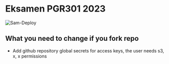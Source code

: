 # Eksamen PGR301 2023

![Sam-Deploy](https://github.com/ArnoldGonczlik/DevOpsExam/actions/workflows/sam-deploy.yml/badge.svg)

## What you need to change if you fork repo
- Add github repository global secrets for access keys, the user needs s3, x, x permissions